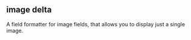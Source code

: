 ## image delta

A field formatter for image fields, that allows you to display just a single image.

